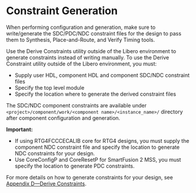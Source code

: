 # Constraint Generation

When performing configuration and generation, make sure to write/generate the SDC/PDC/NDC constraint files for the design to pass them to Synthesis, Place-and-Route, and Verify Timing tools.

Use the Derive Constraints utility outside of the Libero environment to generate constraints instead of writing manually. To use the Derive Constraint utility outside of the Libero environment, you must:

-   Supply user HDL, component HDL and component SDC/NDC constraint files
-   Specify the top level module
-   Specify the location where to generate the derived constraint files

The SDC/NDC component constraints are available under `<project>/component/work/<component name>/<instance_name>/` directory after component configuration and generation.

**Important:**

-   If using RTG4FCCCECALIB core for RTG4 designs, you must supply the component NDC constraint file and specify the location to generate NDC constraints for your design.
-   Use CoreConfigP and CoreResetP for SmartFusion 2 MSS, you must specify the location to generate PDC constraints.

For more details on how to generate constraints for your design, see [Appendix D—Derive Constraints](GUID-C2F68D32-B5A8-46EF-B1F8-020E2627B30E.md).

